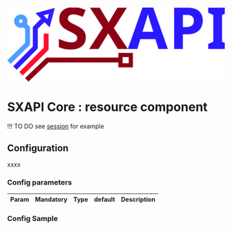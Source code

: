 [![sxapi](https://raw.githubusercontent.com/startxfr/sxapi-core/dev/docs/assets/logo.svg?sanitize=true)](https://github.com/startxfr/sxapi-core)

# SXAPI Core : resource component

!!! TO DO see [session](session.md) for example

## Configuration

xxxx

### Config parameters

| Param           | Mandatory | Type | default | Description
|-----------------|:---------:|:----:|---------|---------------


### Config Sample

```javascript

```